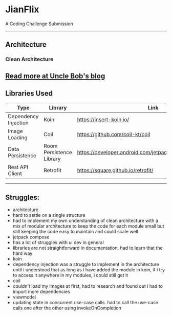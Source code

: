 # JianFlix
A Coding Challenge Submission
___
## Architecture
### Clean Architecture
[Read more at Uncle Bob's blog](https://blog.cleancoder.com/uncle-bob/2012/08/13/the-clean-architecture.html)
---
## Libraries Used
| Type                 | Library                  | Link                                                         |
|----------------------|--------------------------|--------------------------------------------------------------|
| Dependency Injection | Koin                     | https://insert-koin.io/                                      |
| Image Loading        | Coil                     | https://github.com/coil-kt/coil                              |
| Data Persistence     | Room Persistence Library | https://developer.android.com/jetpack/androidx/releases/room |
| Rest API Client      | Retrofit                 | https://square.github.io/retrofit/                           |
---
## Struggles:
- architecture
 - hard to settle on a single structure
 - had to implement my own understanding of clean architecture with a mix of modular architecture to keep the code for each module small but still keeping the code easy to maintain and could scale well
- jetpack compose
 - has a lot of struggles with ui dev in general
 - libraries are not straightforward in documentation, had to learn that the hard way
- koin
 - dependency injection  was a struggle to implement in the architecture until i understood that as long as i have added the module in koin, if i try to access it anywhere in my modules, i could still get it
- coil
 - couldn't load my images at first, had to research and found out i had to import more dependencies
- viewmodel
 - updating state in concurrent use-case calls. had to call the use-case calls one after the other using invokeOnCompletion
